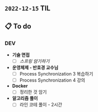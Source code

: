 ## `2022-12-15` TIL

## 📋 To do

### DEV

+ **기술 면접**
  + [ ] _스프링 암기하기_

+ **운영체제 - 반효경 교수님**
  + [ ] Process Synchronization 3 복습하기
  + [ ] Process Synchronization 4 강의

+ **Docker**
  + [ ] 정리한 것 암기
  
+ **알고리즘 풀이**
  + [ ] 라인 코테 풀이 - 2시간